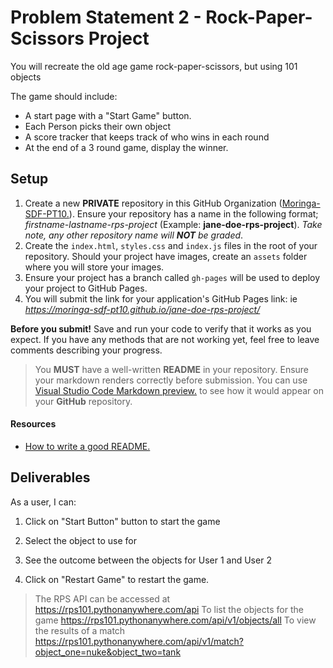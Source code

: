 # Problem Statement 2 - Rock-Paper-Scissors Project
You will recreate the old age game rock-paper-scissors, but using 101 objects

The game should include:
- A start page with a "Start Game" button.
- Each Person picks their own object
- A score tracker that keeps track of who wins in each round
- At the end of a 3 round game, display the winner.

## Setup

1.  Create a new  **PRIVATE**  repository in this GitHub Organization ([Moringa-SDF-PT10.](https://github.com/Moringa-SDF-PT10 "Link")). Ensure your repository has a name in the following format;  _firstname-lastname-rps-project_  (Example: **jane-doe-rps-project**).  _Take note, any other repository name will  **NOT**  be graded_.
2. Create the `index.html`, `styles.css` and `index.js` files in the root of your repository. Should your project have images, create an `assets` folder where you will store your images.
3. Ensure your project has a branch called `gh-pages` will be used to deploy your project to GitHub Pages.
4. You will submit the link for your application's GitHub Pages link: ie _https://moringa-sdf-pt10.github.io/jane-doe-rps-project/_

**Before you submit!** Save and run your code to verify that it works as you expect. If you have any methods that are not working yet, feel free to leave comments describing your progress.

> You **MUST** have a well-written **README** in your repository. Ensure your markdown renders correctly before submission. You can use [Visual Studio Code Markdown preview.](https://code.visualstudio.com/docs/languages/markdown#_markdown-preview) to see how it would appear on your **GitHub** repository.

#### Resources

-   [How to write a good README.](https://www.freecodecamp.org/news/how-to-write-a-good-readme-file/ "Link")

## Deliverables

As a user, I can:

1. Click on "Start Button" button to start the game
    
2.  Select the object to use for
    
3.  See the outcome between the objects for User 1 and User 2

5. Click on "Restart Game" to restart the game.

> The RPS API can be accessed at https://rps101.pythonanywhere.com/api
> To list the objects for the game https://rps101.pythonanywhere.com/api/v1/objects/all
> To view the results of a match https://rps101.pythonanywhere.com/api/v1/match?object_one=nuke&object_two=tank
